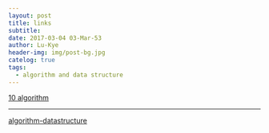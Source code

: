 ```yaml
---
layout: post
title: links
subtitle: 
date: 2017-03-04 03-Mar-53
author: Lu-Kye
header-img: img/post-bg.jpg
catelog: true
tags: 
  - algorithm and data structure
---
```

[10 algorithm](blog.jobbole.com/52144/)

---

[algorithm-datastructure](https://github.com/Lu-Kye/swift-algorithm-club)
